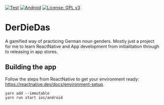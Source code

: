 [![Test](https://github.com/Akah/DerDieDas/actions/workflows/test.yml/badge.svg)](https://github.com/Akah/DerDieDas/actions/workflows/test.yml)
[![Android](https://github.com/Akah/DerDieDas/actions/workflows/build_android.yml/badge.svg)](https://github.com/Akah/DerDieDas/actions/workflows/build_android.yml)
[![License: GPL v3](https://img.shields.io/badge/License-GPLv3-blue.svg)](https://www.gnu.org/licenses/gpl-3.0)

# DerDieDas
A gamified way of practicing German noun genders.
Mostly just a project for me to learn ReactNative and App development from initialitation through to releasing in app stores.

## Building the app
Follow the steps from ReactNative to get your environment ready: https://reactnative.dev/docs/environment-setup.
```
yarn add --immutable
yarn run start ios/android
```
